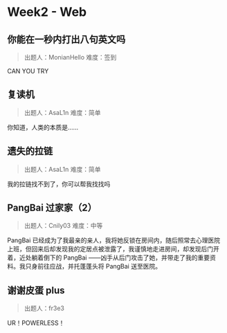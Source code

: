 # Week2 - Web

## 你能在一秒内打出八句英文吗

> 出题人：MonianHello
> 难度：签到

CAN YOU TRY

## 复读机

> 出题人：AsaL1n
> 难度：简单

你知道，人类的本质是……

## 遗失的拉链

> 出题人：AsaL1n
> 难度：简单

我的拉链找不到了，你可以帮我找找吗

## PangBai 过家家（2）

> 出题人：Cnily03
> 难度：中等

PangBai 已经成为了我最亲的亲人，我将她反锁在房间内，随后照常去心理医院上班，但回来后却发现我的定居点被泄露了，我谨慎地走进房间，却发现后门开着，近处躺着倒下的 PangBai ——凶手从后门攻击了她，并带走了我的重要资料。我只身前往应战，并托蓬蓬头将 PangBai 送至医院。

## 谢谢皮蛋 plus

> 出题人：fr3e3

UR！POWERLESS！
